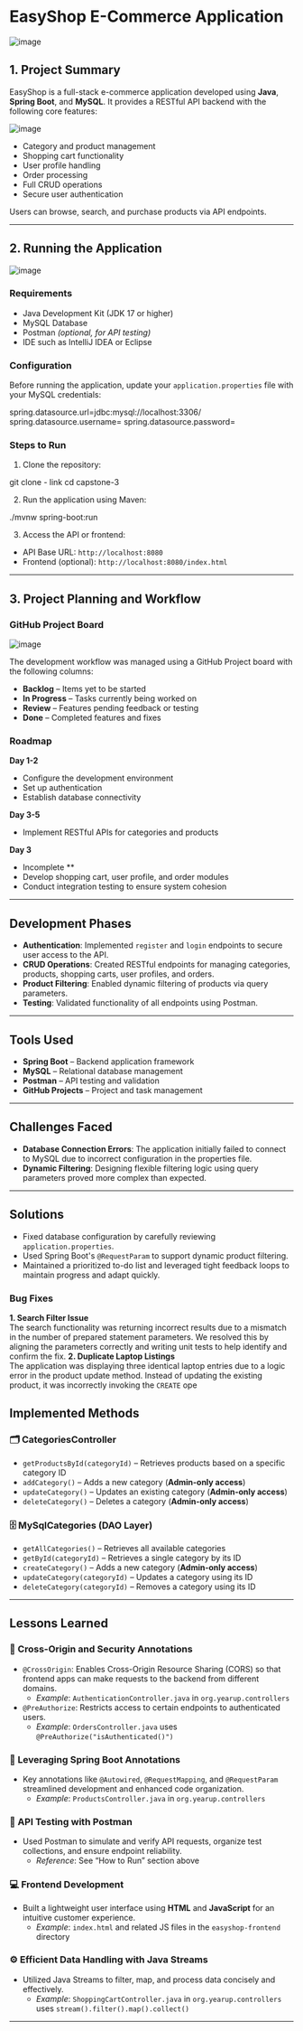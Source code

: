 # EasyShop E-Commerce Application
![image](https://github.com/user-attachments/assets/b521ff7b-0e59-4a5c-8538-9c9db70a7893)
## 1. Project Summary

EasyShop is a full-stack e-commerce application developed using **Java**, **Spring Boot**, and **MySQL**. It provides a RESTful API backend with the following core features:

[
](https://sdmntprpolandcentral.oaiusercontent.com/files/00000000-9c0c-620a-a6b3-3ed0afe8f5c9/raw?se=2025-06-27T15%3A08%3A27Z&sp=r&sv=2024-08-04&sr=b&scid=11011262-f2ed-5707-99e4-41921157d583&skoid=f28c0102-4d9d-4950-baf0-4a8e5f6cf9d4&sktid=a48cca56-e6da-484e-a814-9c849652bcb3&skt=2025-06-26T17%3A31%3A41Z&ske=2025-06-27T17%3A31%3A41Z&sks=b&skv=2024-08-04&sig=eW2ID1faNL/GEwj6VtjiSnWGecL7kNWxvpDHrr46chA%3D)![image](https://github.com/user-attachments/assets/88a43c59-298e-41ed-a6cc-4261c3f2cb4b)

- Category and product management  
- Shopping cart functionality  
- User profile handling  
- Order processing  
- Full CRUD operations  
- Secure user authentication  

Users can browse, search, and purchase products via API endpoints.

---

## 2. Running the Application
![image](https://github.com/user-attachments/assets/c59ea0aa-1abd-41f7-9bf7-7a7bda06b7b6)
### Requirements

- Java Development Kit (JDK 17 or higher)  
- MySQL Database  
- Postman *(optional, for API testing)*  
- IDE such as IntelliJ IDEA or Eclipse  

### Configuration

Before running the application, update your `application.properties` file with your MySQL credentials:

spring.datasource.url=jdbc:mysql://localhost:3306/
spring.datasource.username=<your-username>
spring.datasource.password=<your-password>



### Steps to Run

1. Clone the repository:

git clone - link
cd capstone-3


2. Run the application using Maven:

./mvnw spring-boot:run


3. Access the API or frontend:

- API Base URL: `http://localhost:8080`
- Frontend (optional): `http://localhost:8080/index.html`

---

## 3. Project Planning and Workflow

### GitHub Project Board
![image](https://github.com/user-attachments/assets/1b4c7d98-a617-41fc-86d1-89e7da5e701b)

The development workflow was managed using a GitHub Project board with the following columns:

- **Backlog** – Items yet to be started  
- **In Progress** – Tasks currently being worked on  
- **Review** – Features pending feedback or testing  
- **Done** – Completed features and fixes  

### Roadmap

**Day 1-2**  
- Configure the development environment  
- Set up authentication  
- Establish database connectivity  

**Day 3-5**  
- Implement RESTful APIs for categories and products  

**Day 3** 
- Incomplete **
- Develop shopping cart, user profile, and order modules  
- Conduct integration testing to ensure system cohesion  

---
## Development Phases

- **Authentication**: Implemented `register` and `login` endpoints to secure user access to the API.  
- **CRUD Operations**: Created RESTful endpoints for managing categories, products, shopping carts, user profiles, and orders.  
- **Product Filtering**: Enabled dynamic filtering of products via query parameters.  
- **Testing**: Validated functionality of all endpoints using Postman.

---

## Tools Used

- **Spring Boot** – Backend application framework  
- **MySQL** – Relational database management  
- **Postman** – API testing and validation  
- **GitHub Projects** – Project and task management

---

## Challenges Faced

- **Database Connection Errors**: The application initially failed to connect to MySQL due to incorrect configuration in the properties file.  
- **Dynamic Filtering**: Designing flexible filtering logic using query parameters proved more complex than expected.  


---

## Solutions 

- Fixed database configuration by carefully reviewing `application.properties`.  
- Used Spring Boot's `@RequestParam` to support dynamic product filtering.  
- Maintained a prioritized to-do list and leveraged tight feedback loops to maintain progress and adapt quickly.
  
### Bug Fixes

**1. Search Filter Issue**  
The search functionality was returning incorrect results due to a mismatch in the number of prepared statement parameters. We resolved this by aligning the parameters correctly and writing unit tests to help identify and confirm the fix.
**2. Duplicate Laptop Listings**  
The application was displaying three identical laptop entries due to a logic error in the product update method. Instead of updating the existing product, it was incorrectly invoking the `CREATE` ope

## Implemented Methods

### 🗂️ CategoriesController
- `getProductsById(categoryId)` – Retrieves products based on a specific category ID  
- `addCategory()` – Adds a new category (**Admin-only access**)  
- `updateCategory()` – Updates an existing category (**Admin-only access**)  
- `deleteCategory()` – Deletes a category (**Admin-only access**)  

### 🗄️ MySqlCategories (DAO Layer)
- `getAllCategories()` – Retrieves all available categories  
- `getById(categoryId)` – Retrieves a single category by its ID  
- `createCategory()` – Adds a new category (**Admin-only access**)  
- `updateCategory(categoryId)` – Updates a category using its ID  
- `deleteCategory(categoryId)` – Removes a category using its ID
---

## Lessons Learned

### 🔐 Cross-Origin and Security Annotations
- `@CrossOrigin`: Enables Cross-Origin Resource Sharing (CORS) so that frontend apps can make requests to the backend from different domains.  
  - *Example*: `AuthenticationController.java` in `org.yearup.controllers`  
- `@PreAuthorize`: Restricts access to certain endpoints to authenticated users.  
  - *Example*: `OrdersController.java` uses `@PreAuthorize("isAuthenticated()")`

### 🧰 Leveraging Spring Boot Annotations
- Key annotations like `@Autowired`, `@RequestMapping`, and `@RequestParam` streamlined development and enhanced code organization.  
  - *Example*: `ProductsController.java` in `org.yearup.controllers`

### 🔬 API Testing with Postman
- Used Postman to simulate and verify API requests, organize test collections, and ensure endpoint reliability.  
  - *Reference*: See “How to Run” section above

### 💻 Frontend Development
- Built a lightweight user interface using **HTML** and **JavaScript** for an intuitive customer experience.  
  - *Example*: `index.html` and related JS files in the `easyshop-frontend` directory

### ⚙️ Efficient Data Handling with Java Streams
- Utilized Java Streams to filter, map, and process data concisely and effectively.  
  - *Example*: `ShoppingCartController.java` in `org.yearup.controllers` uses `stream().filter().map().collect()`

---
